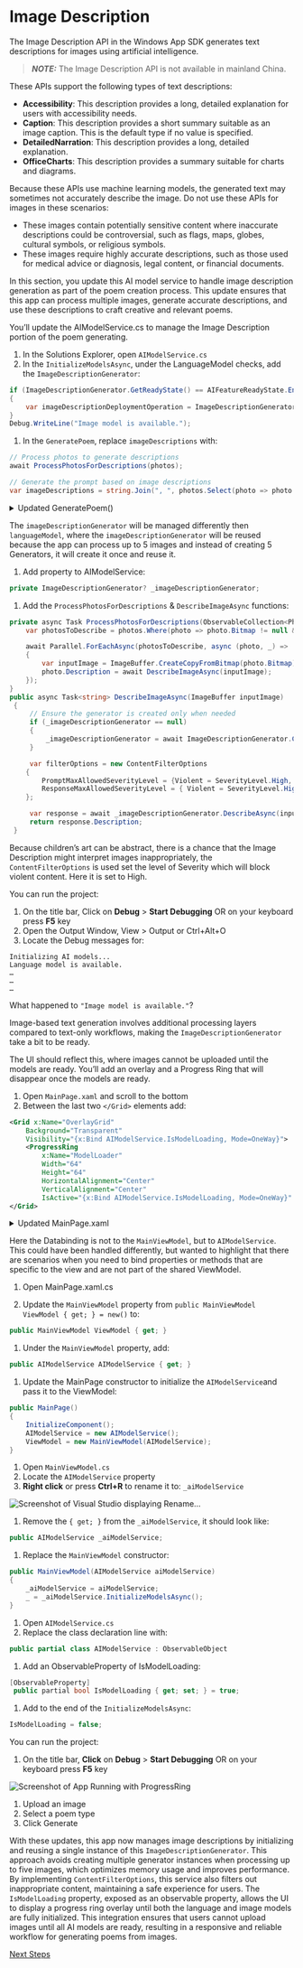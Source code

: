 # Image Description 

The Image Description API in the Windows App SDK generates text descriptions for images using artificial intelligence. 

> **_NOTE:_**  The Image Description API is not available in mainland China.

These APIs support the following types of text descriptions:

- **Accessibility**: This description provides a long, detailed explanation for users with accessibility needs.
- **Caption**: This description provides a short summary suitable as an image caption. This is the default type if no value is specified.
- **DetailedNarration**: This description provides a long, detailed explanation.
- **OfficeCharts**: This description provides a summary suitable for charts and diagrams.

Because these APIs use machine learning models, the generated text may sometimes not accurately describe the image. Do not use these APIs for images in these scenarios:
- These images contain potentially sensitive content where inaccurate descriptions could be controversial, such as flags, maps, globes, cultural symbols, or religious symbols.
- These images require highly accurate descriptions, such as those used for medical advice or diagnosis, legal content, or financial documents. 

In this section, you update this AI model service to handle image description generation as part of the poem creation process. This update ensures that this app can process multiple images, generate accurate descriptions, and use these descriptions to craft creative and relevant poems.

You’ll update the AIModelService.cs to manage the Image Description portion of the poem generating. 

1.  In the Solutions Explorer, open `AIModelService.cs`
1. In the `InitializeModelsAsync`, under the LanguageModel checks, add the `ImageDescriptionGenerator`:

```c#
if (ImageDescriptionGenerator.GetReadyState() == AIFeatureReadyState.EnsureNeeded)
{
    var imageDescriptionDeploymentOperation = ImageDescriptionGenerator.EnsureReadyAsync();
}
Debug.WriteLine("Image model is available.");
```

1. In the `GeneratePoem`, replace `imageDescriptions` with:

```c#
// Process photos to generate descriptions
await ProcessPhotosForDescriptions(photos);

// Generate the prompt based on image descriptions
var imageDescriptions = string.Join(", ", photos.Select(photo => photo.Description));

```


<details>
  <summary>Updated GeneratePoem()</summary>
  
  ```c#
    public async Task<string> GeneratePoem(ObservableCollection<PhotoItem> photos, string poemType)
{
    // Process photos to generate descriptions
    await ProcessPhotosForDescriptions(photos);

    // Generate the prompt based on image descriptions
    var imageDescriptions = string.Join(", ", photos.Select(photo => photo.Description));
            
    var prompt = GeneratePrompt(imageDescriptions, poemType);

    // Generate the poem using the prompt
    return await GeneratePoemFromPrompt(prompt);
}
  ```
</details>


The `imageDescriptionGenerator` will be managed differently then `languageModel`, where the `imageDescriptionGenerator` will be reused because the app can process up to 5 images and instead of creating 5 Generators, it will create it once and reuse it. 


1. Add property to AIModelService:

```c#
private ImageDescriptionGenerator? _imageDescriptionGenerator;
```

1.  Add the `ProcessPhotosForDescriptions` & `DescribeImageAsync` functions:

```c#
private async Task ProcessPhotosForDescriptions(ObservableCollection<PhotoItem> photos){
    var photosToDescribe = photos.Where(photo => photo.Bitmap != null && photo.Description == null);

    await Parallel.ForEachAsync(photosToDescribe, async (photo, _) =>
    {
        var inputImage = ImageBuffer.CreateCopyFromBitmap(photo.Bitmap);
        photo.Description = await DescribeImageAsync(inputImage);
    });
}
public async Task<string> DescribeImageAsync(ImageBuffer inputImage)
 {
     // Ensure the generator is created only when needed
     if (_imageDescriptionGenerator == null)
     {
         _imageDescriptionGenerator = await ImageDescriptionGenerator.CreateAsync();
     }

     var filterOptions = new ContentFilterOptions
    {
        PromptMaxAllowedSeverityLevel = {Violent = SeverityLevel.High, Sexual = SeverityLevel.High, Hate = SeverityLevel.High, SelfHarm = SeverityLevel.High},
        ResponseMaxAllowedSeverityLevel = { Violent = SeverityLevel.High, Sexual = SeverityLevel.High, Hate = SeverityLevel.High, SelfHarm = SeverityLevel.High }
    };

     var response = await _imageDescriptionGenerator.DescribeAsync(inputImage, ImageDescriptionKind.DetailedDescrition, filterOptions);
     return response.Description;
 }

```

Because children’s art can be abstract, there is a chance that the Image Description might interpret images inappropriately, the `ContentFilterOptions` is used set the level of Severity which will block violent content. Here it is set to High. 


You can run the project:

1. On the title bar, Click on **Debug** > **Start Debugging** OR on your keyboard press **F5** key
1. Open the Output Window, View > Output or Ctrl+Alt+O
1. Locate the Debug messages for:

```
Initializing AI models...
Language model is available.
…
…
…
```

What happened to `"Image model is available."`?

Image-based text generation involves additional processing layers compared to text-only workflows, making the `ImageDescriptionGenerator` take a bit to be ready. 

The UI should reflect this, where images cannot be uploaded until the models are ready. You’ll add an overlay and a Progress Ring that will disappear once the models are ready. 


1. Open `MainPage.xaml` and scroll to the bottom
1. Between the last two `</Grid>` elements add:

```xml
<Grid x:Name="OverlayGrid"
    Background="Transparent"
    Visibility="{x:Bind AIModelService.IsModelLoading, Mode=OneWay}">
    <ProgressRing
        x:Name="ModelLoader"
        Width="64"
        Height="64"
        HorizontalAlignment="Center"
        VerticalAlignment="Center"
        IsActive="{x:Bind AIModelService.IsModelLoading, Mode=OneWay}" />
</Grid>

```


<details>
  <summary>Updated MainPage.xaml</summary>
  Starting from line 139 (the closing of the Poem’s `StackPanel`) to the EOF

  ```xml
            </StackPanel>
        </Grid>
        <Grid x:Name="OverlayGrid"
            Background="Transparent"
            Visibility="{x:Bind AIModelService.IsModelLoading, Mode=OneWay}">
            <ProgressRing
                x:Name="ModelLoader"
                Width="64"
                Height="64"
                HorizontalAlignment="Center"
                VerticalAlignment="Center"
                IsActive="{x:Bind AIModelService.IsModelLoading, Mode=OneWay}" />
        </Grid>
    </Grid>
</Page>
  ```
</details>


Here the Databinding is not to the `MainViewModel`, but to `AIModelService`. This could have been handled differently, but wanted to highlight that there are scenarios when you need to bind properties or methods that are specific to the view and are not part of the shared ViewModel. 

1. Open MainPage.xaml.cs

1. Update the `MainViewModel` property from `public MainViewModel ViewModel { get; } = new()` to:

```c#
public MainViewModel ViewModel { get; }

```

1. Under the `MainViewModel` property, add:

```c#
public AIModelService AIModelService { get; }
```

1. Update the MainPage constructor to initialize the `AIModelService`and pass it to the ViewModel:

```c#
public MainPage()
{
    InitializeComponent();
    AIModelService = new AIModelService();
    ViewModel = new MainViewModel(AIModelService);
}
```

1. Open `MainViewModel.cs`
1. Locate the `AIModelService` property
1. **Right click** or press **Ctrl+R** to rename it to: `_aiModelService`

![Screenshot of Visual Studio displaying Rename...](assets/rename.png)

1.  Remove the `{ get; }` from the `_aiModelService`, it should look like:
```c#
public AIModelService _aiModelService;
```

1. Replace the `MainViewModel` constructor:

```c#
public MainViewModel(AIModelService aiModelService)
{
    _aiModelService = aiModelService;
    _ = _aiModelService.InitializeModelsAsync();
}
```

1. Open `AIModelService.cs`
1. Replace the class declaration line with:

```c#
public partial class AIModelService : ObservableObject
```

1. Add an ObservableProperty of IsModelLoading:

```c#
[ObservableProperty]
 public partial bool IsModelLoading { get; set; } = true;
```

1. Add to the end of the `InitializeModelsAsync`:

```c#
IsModelLoading = false;
```


You can run the project:

1. On the title bar, **Click** on **Debug** > **Start Debugging** OR on your keyboard press **F5** key


![Screenshot of App Running with ProgressRing](assets/app-running-with-IsModelLoading.png)


1. Upload an image
1. Select a poem type
1. Click Generate

With these updates, this app now manages image descriptions by initializing and reusing a single instance of this `ImageDescriptionGenerator`. This approach avoids creating multiple generator instances when processing up to five images, which optimizes memory usage and improves performance. By implementing `ContentFilterOptions`, this service also filters out inappropriate content, maintaining a safe experience for users. The `IsModelLoading` property, exposed as an observable property, allows the UI to display a progress ring overlay until both the language and image models are fully initialized. This integration ensures that users cannot upload images until all AI models are ready, resulting in a responsive and reliable workflow for generating poems from images.



[Next Steps](./8-congrats.md)